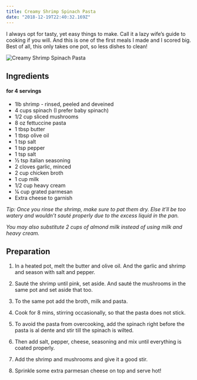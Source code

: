 ```yaml
---
title: Creamy Shrimp Spinach Pasta
date: "2018-12-19T22:40:32.169Z"
---
```


I always opt for tasty, yet easy things to make. Call it a lazy wife’s guide to cooking if you will. And this is one of the first meals I made and I scored big. Best of all, this only takes one pot, so less dishes to clean!

![Creamy Shrimp Spinach Pasta](/img/creamy-shrimp.jpg)

## Ingredients

#### for 4 servings

* 1lb shrimp - rinsed, peeled and deveined
* 4 cups spinach (I prefer baby spinach)
* 1/2 cup sliced mushrooms
* 8 oz fettuccine pasta
* 1 tbsp butter
* 1 tbsp olive oil
* 1 tsp salt
* 1 tsp pepper
* 1 tsp salt
* 1⁄2 tsp italian seasoning
* 2 cloves garlic, minced
* 2 cup chicken broth
* 1 cup milk
* 1/2 cup heavy cream
* 1⁄4 cup grated parmesan
* Extra cheese to garnish

*Tip: Once you rinse the shrimp, make sure to pat them dry. Else it’ll be too watery and wouldn’t sauté properly due to the excess liquid in the pan.*

*You may also substitute 2 cups of almond milk instead of using milk and heavy cream.*

## Preparation

1. In a heated pot, melt the butter and olive oil. And the garlic and shrimp and season with salt and pepper.

2. Sauté the shrimp until pink, set aside. And sauté the mushrooms in the same pot and set aside that too.

3. To the same pot add the broth, milk and pasta.

4. Cook for 8 mins, stirring occasionally, so that the pasta does not stick.

5. To avoid the pasta from overcooking, add the spinach right before the pasta is al dente and stir till the spinach is wilted.

6. Then add salt, pepper, cheese, seasoning and mix until everything is coated properly.

7. Add the shrimp and mushrooms and give it a good stir.

8. Sprinkle some extra parmesan cheese on top and serve hot!
